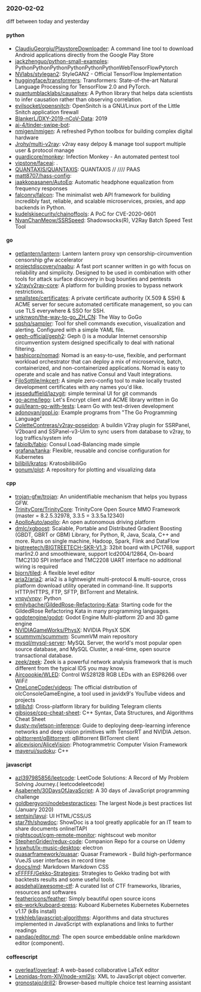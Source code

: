 ### 2020-02-02
diff between today and yesterday

#### python
* [ClaudiuGeorgiu/PlaystoreDownloader](https://github.com/ClaudiuGeorgiu/PlaystoreDownloader): A command line tool to download Android applications directly from the Google Play Store
* [jackzhenguo/python-small-examples](https://github.com/jackzhenguo/python-small-examples): PythonPythonPythonPythonPythonPythonWebTensorFlowPytorch
* [NVlabs/stylegan2](https://github.com/NVlabs/stylegan2): StyleGAN2 - Official TensorFlow Implementation
* [huggingface/transformers](https://github.com/huggingface/transformers):  Transformers: State-of-the-art Natural Language Processing for TensorFlow 2.0 and PyTorch.
* [quantumblacklabs/causalnex](https://github.com/quantumblacklabs/causalnex): A Python library that helps data scientists to infer causation rather than observing correlation.
* [evilsocket/opensnitch](https://github.com/evilsocket/opensnitch): OpenSnitch is a GNU/Linux port of the Little Snitch application firewall
* [BlankerL/DXY-2019-nCoV-Data](https://github.com/BlankerL/DXY-2019-nCoV-Data): 2019
* [aj-4/tinder-swipe-bot](https://github.com/aj-4/tinder-swipe-bot): 
* [nmigen/nmigen](https://github.com/nmigen/nmigen): A refreshed Python toolbox for building complex digital hardware
* [Jrohy/multi-v2ray](https://github.com/Jrohy/multi-v2ray): v2ray easy delpoy & manage tool support multiple user & protocol manage
* [guardicore/monkey](https://github.com/guardicore/monkey): Infection Monkey - An automated pentest tool
* [vipstone/faceai](https://github.com/vipstone/faceai): .
* [QUANTAXIS/QUANTAXIS](https://github.com/QUANTAXIS/QUANTAXIS): QUANTAXIS   // //// PAAS
* [matt8707/hass-config](https://github.com/matt8707/hass-config): 
* [jaakkopasanen/AutoEq](https://github.com/jaakkopasanen/AutoEq): Automatic headphone equalization from frequency responses
* [falconry/falcon](https://github.com/falconry/falcon): The minimalist web API framework for building incredibly fast, reliable, and scalable microservices, proxies, and app backends in Python.
* [kudelskisecurity/chainoffools](https://github.com/kudelskisecurity/chainoffools): A PoC for CVE-2020-0601
* [NyanChanMeow/SSRSpeed](https://github.com/NyanChanMeow/SSRSpeed): Shadowsocks(R), V2Ray Batch Speed Test Tool

#### go
* [getlantern/lantern](https://github.com/getlantern/lantern): Lantern         lantern proxy vpn censorship-circumvention censorship gfw accelerator
* [projectdiscovery/naabu](https://github.com/projectdiscovery/naabu): A fast port scanner written in go with focus on reliability and simplicity. Designed to be used in combination with other tools for attack surface discovery in bug bounties and pentests
* [v2ray/v2ray-core](https://github.com/v2ray/v2ray-core): A platform for building proxies to bypass network restrictions.
* [smallstep/certificates](https://github.com/smallstep/certificates):  A private certificate authority (X.509 & SSH) & ACME server for secure automated certificate management, so you can use TLS everywhere & SSO for SSH.
* [unknwon/the-way-to-go_ZH_CN](https://github.com/unknwon/the-way-to-go_ZH_CN): The Way to GoGo 
* [sqshq/sampler](https://github.com/sqshq/sampler): Tool for shell commands execution, visualization and alerting. Configured with a simple YAML file.
* [geph-official/geph2](https://github.com/geph-official/geph2): Geph () is a modular Internet censorship circumvention system designed specifically to deal with national filtering.
* [hashicorp/nomad](https://github.com/hashicorp/nomad): Nomad is an easy-to-use, flexible, and performant workload orchestrator that can deploy a mix of microservice, batch, containerized, and non-containerized applications. Nomad is easy to operate and scale and has native Consul and Vault integrations.
* [FiloSottile/mkcert](https://github.com/FiloSottile/mkcert): A simple zero-config tool to make locally trusted development certificates with any names you'd like.
* [jesseduffield/lazygit](https://github.com/jesseduffield/lazygit): simple terminal UI for git commands
* [go-acme/lego](https://github.com/go-acme/lego): Let's Encrypt client and ACME library written in Go
* [quii/learn-go-with-tests](https://github.com/quii/learn-go-with-tests): Learn Go with test-driven development
* [adonovan/gopl.io](https://github.com/adonovan/gopl.io): Example programs from "The Go Programming Language"
* [ColetteContreras/v2ray-poseidon](https://github.com/ColetteContreras/v2ray-poseidon): A buildin V2ray plugin for SSRPanel, V2board and SSPanel-v3-Uim to sync users from database to v2ray, to log traffics/system info
* [fabiolb/fabio](https://github.com/fabiolb/fabio): Consul Load-Balancing made simple
* [grafana/tanka](https://github.com/grafana/tanka): Flexible, reusable and concise configuration for Kubernetes
* [bilibili/kratos](https://github.com/bilibili/kratos): KratosbilibiliGo
* [gonum/plot](https://github.com/gonum/plot): A repository for plotting and visualizing data

#### cpp
* [trojan-gfw/trojan](https://github.com/trojan-gfw/trojan): An unidentifiable mechanism that helps you bypass GFW.
* [TrinityCore/TrinityCore](https://github.com/TrinityCore/TrinityCore): TrinityCore Open Source MMO Framework (master = 8.2.5.32978, 3.3.5 = 3.3.5a.12340)
* [ApolloAuto/apollo](https://github.com/ApolloAuto/apollo): An open autonomous driving platform
* [dmlc/xgboost](https://github.com/dmlc/xgboost): Scalable, Portable and Distributed Gradient Boosting (GBDT, GBRT or GBM) Library, for Python, R, Java, Scala, C++ and more. Runs on single machine, Hadoop, Spark, Flink and DataFlow
* [bigtreetech/BIGTREETECH-SKR-V1.3](https://github.com/bigtreetech/BIGTREETECH-SKR-V1.3): 32bit board with LPC1768, support marlin2.0 and smoothieware, support lcd2004/12864, On-board TMC2130 SPI interface and TMC2208 UART interface no additional wiring is required
* [bjorn/tiled](https://github.com/bjorn/tiled): A flexible level editor
* [aria2/aria2](https://github.com/aria2/aria2): aria2 is a lightweight multi-protocol & multi-source, cross platform download utility operated in command-line. It supports HTTP/HTTPS, FTP, SFTP, BitTorrent and Metalink.
* [vnpy/vnpy](https://github.com/vnpy/vnpy): Python
* [emilybache/GildedRose-Refactoring-Kata](https://github.com/emilybache/GildedRose-Refactoring-Kata): Starting code for the GildedRose Refactoring Kata in many programming languages.
* [godotengine/godot](https://github.com/godotengine/godot): Godot Engine  Multi-platform 2D and 3D game engine
* [NVIDIAGameWorks/PhysX](https://github.com/NVIDIAGameWorks/PhysX): NVIDIA PhysX SDK
* [scummvm/scummvm](https://github.com/scummvm/scummvm): ScummVM main repository
* [mysql/mysql-server](https://github.com/mysql/mysql-server): MySQL Server, the world's most popular open source database, and MySQL Cluster, a real-time, open source transactional database.
* [zeek/zeek](https://github.com/zeek/zeek): Zeek is a powerful network analysis framework that is much different from the typical IDS you may know.
* [Aircoookie/WLED](https://github.com/Aircoookie/WLED): Control WS2812B RGB LEDs with an ESP8266 over WiFi!
* [OneLoneCoder/videos](https://github.com/OneLoneCoder/videos): The official distribution of olcConsoleGameEngine, a tool used in javidx9's YouTube videos and projects
* [tdlib/td](https://github.com/tdlib/td): Cross-platform library for building Telegram clients
* [gibsjose/cpp-cheat-sheet](https://github.com/gibsjose/cpp-cheat-sheet): C++ Syntax, Data Structures, and Algorithms Cheat Sheet
* [dusty-nv/jetson-inference](https://github.com/dusty-nv/jetson-inference): Guide to deploying deep-learning inference networks and deep vision primitives with TensorRT and NVIDIA Jetson.
* [qbittorrent/qBittorrent](https://github.com/qbittorrent/qBittorrent): qBittorrent BitTorrent client
* [alicevision/AliceVision](https://github.com/alicevision/AliceVision): Photogrammetric Computer Vision Framework
* [mayerui/sudoku](https://github.com/mayerui/sudoku): C++

#### javascript
* [azl397985856/leetcode](https://github.com/azl397985856/leetcode): LeetCode Solutions: A Record of My Problem Solving Journey.( leetcodeleetcode)
* [Asabeneh/30DaysOfJavaScript](https://github.com/Asabeneh/30DaysOfJavaScript): A 30 days of JavaScript programming challenge
* [goldbergyoni/nodebestpractices](https://github.com/goldbergyoni/nodebestpractices):  The largest Node.js best practices list (January 2020)
* [sentsin/layui](https://github.com/sentsin/layui):  UI  HTML/CSS/JS 
* [star7th/showdoc](https://github.com/star7th/showdoc): ShowDoc is a tool greatly applicable for an IT team to share documents onlineITAPI
* [nightscout/cgm-remote-monitor](https://github.com/nightscout/cgm-remote-monitor): nightscout web monitor
* [StephenGrider/redux-code](https://github.com/StephenGrider/redux-code): Companion Repo for a course on Udemy
* [lyswhut/lx-music-desktop](https://github.com/lyswhut/lx-music-desktop):  electron 
* [quasarframework/quasar](https://github.com/quasarframework/quasar): Quasar Framework - Build high-performance VueJS user interfaces in record time
* [doocs/md](https://github.com/doocs/md):   Markdown  Markdown  CSS 
* [xFFFFF/Gekko-Strategies](https://github.com/xFFFFF/Gekko-Strategies): Strategies to Gekko trading bot with backtests results and some useful tools.
* [apsdehal/awesome-ctf](https://github.com/apsdehal/awesome-ctf): A curated list of CTF frameworks, libraries, resources and softwares
* [feathericons/feather](https://github.com/feathericons/feather): Simply beautiful open source icons
* [eip-work/kuboard-press](https://github.com/eip-work/kuboard-press): Kuboard  Kubernetes  Kubernetes  Kubernetes v1.17 (k8s install) 
* [trekhleb/javascript-algorithms](https://github.com/trekhleb/javascript-algorithms):  Algorithms and data structures implemented in JavaScript with explanations and links to further readings
* [pandao/editor.md](https://github.com/pandao/editor.md): The open source embeddable online markdown editor (component).

#### coffeescript
* [overleaf/overleaf](https://github.com/overleaf/overleaf): A web-based collaborative LaTeX editor
* [Leonidas-from-XIV/node-xml2js](https://github.com/Leonidas-from-XIV/node-xml2js): XML to JavaScript object converter.
* [gronostajo/drill2](https://github.com/gronostajo/drill2): Browser-based multiple choice test learning assistant
